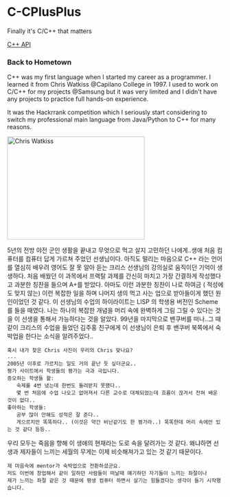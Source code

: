 # C-CPlusPlus
Finally it's C/C++ that matters


[C++ API](http://www.cplusplus.com/reference/)

### Back to Hometown

C++ was my first language when I started my career as a programmer.
I learned it from Chris Watkiss @Capilano College in 1997. I used to work on C/C++ for my projects @Samsung but it was very limited and I didn't have any projects to practice full hands-on experience. 

It was the Hackrrank competition which I seriously start considering to switch my professional main language from Java/Python to C++ for  many reasons.

<img src="https://cloud.githubusercontent.com/assets/5623445/21297420/a2cf5434-c54d-11e6-8eed-636bc16492f5.png" alt="Chris Watkiss" width="320" height="240">

5년의 전방 야전 군인 생활을 끝내고 무엇으로 먹고 살지 고민하던 나에게..생애 처음 컴퓨터를 컴퓨터 답게 가르쳐 주었던 선생님이다. 아직도 떨리는 마음으로 C++ 라는 언어를 열심히 배우려 영어도 잘 못 알아 듣는 크리스 선생님의 강의실로 움직이던 기억이 생생하다. 처음 배웠던 이 과목에서 프랙탈 과제를 간신히 마치고 가장 간결하게 작성했다고 과분한 칭찬을 들으며 A+를 받았다.  아마도 이런 과분한 칭찬이 나로 하여금 ( 적성에도 맞지 않는) 이런 복잡한 일을 하며 나머지 생의 먹고 사는 업으로 받아들이게 했던 원인이었던 것 같다. 이 선생님의 수업의 하이라이트는 LISP 의 학생용 버전인 Scheme를 들을 때였다. 나는 하나의 복잡한 개념을 머리 속에 완벽하게 그림 그릴 수 있다는 것을 이 선생을 통해서 가능하다는 것을 알았다. 
99년을 마지막으로 밴쿠버를 떠나..그 때 같이 크리스의 수업을 들었던 김주홍 친구에게 이 선생님이 은퇴 후 밴쿠버 북쪽에서 숙박업을 한다는 소식을 알려주었다..

```
혹시 내가 찾은 Chris 사진이 우리의 Chris 맞나요? 
...
2005년 이후로 가르치는 일도 거의 끝난 듯 싶더군요.. 
평가 사이트에서 학생들의 평가는 극과 극입니다. 
증오하는 학생들 왈: 
   숙제를 4번 냈는데 한번도 돌려받지 못했다.. 
   몇 번 처음에 수업 나오고 없어져서 다른 교수로 대체되었는데 흐름이 끊겨서 전혀 배운 것이 없다.. 
좋아하는 학생들: 
   공부 많이 안해도 성적은 잘 준다.. 
   게으르지만 똑똑하다.. (이것은 약간 비난같기도 한 평가라..) 똑똑한데 머리 속에만 있는 것 같다 등등..
```
우리 모두는 죽음을 향해 이 생애의 현재라는 도로 속을 달려가는 것 같다. 왜냐하면 선생과 제자들이 느끼는 세월의 무게는 이제 비슷해져가고 있는 것 같기 때문이다.
```
제 마음속에 mentor가 숙박업으로 전환하셨군요.
저도 이번에 창업해서 같이 일하던 사람들이 떠날때 얘기하던 자기들이 느끼는 좌절이나 
제가 느끼는 좌절 같은 것 때문에 평생 컴퓨터 하면서 살기는 힘들겠다는 생각이 들기 시작했습니다.
```

